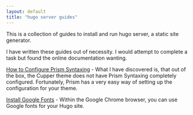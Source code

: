 ```yaml
---
layout: default
title: "hugo server guides"
---
```


This is a collection of guides to install and run hugo server, a static site generator.

I have written these guides out of necessity. I would attempt to complete a task but found the online documentation wanting.

[How to Configure Prism Syntaxing](/hugo-guide/guides/prism-syntaxing-cupper-theme-hugo.html) - What I have discovered is, that out of the box, the Cupper theme does not have Prism Syntaxing completely configured. Fortunately, Prism has a very easy way of setting up the configuration for your theme.

[Install Google Fonts](/hugo-guide/guides/installing-google-fonts-hugo-theme.html) - Within the Google Chrome browser, you can use Google fonts for your Hugo site.